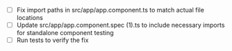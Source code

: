 - [ ] Fix import paths in src/app/app.component.ts to match actual file locations
- [ ] Update src/app/app.component.spec (1).ts to include necessary imports for standalone component testing
- [ ] Run tests to verify the fix
